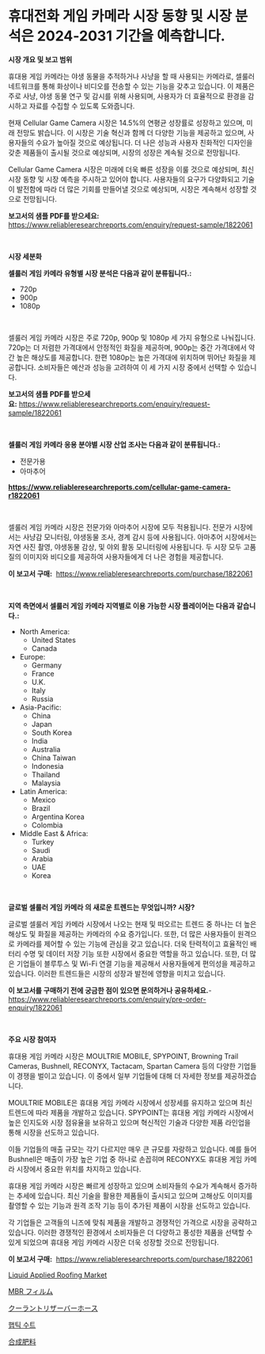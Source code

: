 <p><h1>휴대전화 게임 카메라 시장 동향 및 시장 분석은 2024-2031 기간을 예측합니다.</h1></p><p><strong>시장 개요 및 보고 범위</strong></p>
<p><p>휴대용 게임 카메라는 야생 동물을 추적하거나 사냥을 할 때 사용되는 카메라로, 셀룰러 네트워크를 통해 화상이나 비디오를 전송할 수 있는 기능을 갖추고 있습니다. 이 제품은 주로 사냥, 야생 동물 연구 및 감시를 위해 사용되며, 사용자가 더 효율적으로 환경을 감시하고 자료를 수집할 수 있도록 도와줍니다.</p><p>현재 Cellular Game Camera 시장은 14.5%의 연평균 성장률로 성장하고 있으며, 미래 전망도 밝습니다. 이 시장은 기술 혁신과 함께 더 다양한 기능을 제공하고 있으며, 사용자들의 수요가 높아질 것으로 예상됩니다. 더 나은 성능과 사용자 친화적인 디자인을 갖춘 제품들이 출시될 것으로 예상되며, 시장의 성장은 계속될 것으로 전망됩니다.</p><p>Cellular Game Camera 시장은 미래에 더욱 빠른 성장을 이룰 것으로 예상되며, 최신 시장 동향 및 시장 예측을 주시하고 있어야 합니다. 사용자들의 요구가 다양화되고 기술이 발전함에 따라 더 많은 기회를 만들어낼 것으로 예상되며, 시장은 계속해서 성장할 것으로 전망됩니다.</p></p>
<p><strong>보고서의 샘플 PDF를 받으세요:</strong> <a href="https://www.reliableresearchreports.com/enquiry/request-sample/1822061">https://www.reliableresearchreports.com/enquiry/request-sample/1822061</a></p>
<p>&nbsp;</p>
<p><strong>시장 세분화</strong></p>
<p><strong>셀룰러 게임 카메라 유형별 시장 분석은 다음과 같이 분류됩니다.:</strong></p>
<p><ul><li>720p</li><li>900p</li><li>1080p</li></ul></p>
<p>&nbsp;</p>
<p><p>셀룰러 게임 카메라 시장은 주로 720p, 900p 및 1080p 세 가지 유형으로 나눠집니다. 720p는 더 저렴한 가격대에서 안정적인 화질을 제공하며, 900p는 중간 가격대에서 약간 높은 해상도를 제공합니다. 한편 1080p는 높은 가격대에 위치하며 뛰어난 화질을 제공합니다. 소비자들은 예산과 성능을 고려하여 이 세 가지 시장 중에서 선택할 수 있습니다.</p></p>
<p><strong>보고서의 샘플 PDF를 받으세요:</strong>&nbsp;<a href="https://www.reliableresearchreports.com/enquiry/request-sample/1822061">https://www.reliableresearchreports.com/enquiry/request-sample/1822061</a></p>
<p>&nbsp;</p>
<p><strong> 셀룰러 게임 카메라 응용 분야별 시장 산업 조사는 다음과 같이 분류됩니다.:</strong></p>
<p><ul><li>전문가용</li><li>아마추어</li></ul></p>
<p><strong><a href="https://www.reliableresearchreports.com/cellular-game-camera-r1822061">https://www.reliableresearchreports.com/cellular-game-camera-r1822061</a></strong></p>
<p>&nbsp;</p>
<p><p>셀룰러 게임 카메라 시장은 전문가와 아마추어 시장에 모두 적용됩니다. 전문가 시장에서는 사냥감 모니터링, 야생동물 조사, 경계 감시 등에 사용됩니다. 아마추어 시장에서는 자연 사진 촬영, 야생동물 감상, 및 야외 활동 모니터링에 사용됩니다. 두 시장 모두 고품질의 이미지와 비디오를 제공하여 사용자들에게 더 나은 경험을 제공합니다.</p></p>
<p><strong>이 보고서 구매:</strong>&nbsp; <a href="https://www.reliableresearchreports.com/purchase/1822061">https://www.reliableresearchreports.com/purchase/1822061</a></p>
<p>&nbsp;</p>
<p><strong>지역 측면에서 셀룰러 게임 카메라 지역별로 이용 가능한 시장 플레이어는 다음과 같습니다.:</strong></p>
<p><ul>
    <li>
        North America:
        <ul>
            <li>United States</li>
            <li>Canada</li>
        </ul>
    </li>
    <li>
        Europe:
        <ul>
            <li>Germany</li>
            <li>France</li>
            <li>U.K.</li>
            <li>Italy</li>
            <li>Russia</li>
        </ul>
    </li>
    <li>
        Asia-Pacific:
        <ul>
            <li>China</li>
            <li>Japan</li>
            <li>South Korea</li>
            <li>India</li>
            <li>Australia</li>
            <li>China Taiwan</li>
            <li>Indonesia</li>
            <li>Thailand</li>
            <li>Malaysia</li>
        </ul>
    </li>
    <li>
        Latin America:
        <ul>
            <li>Mexico</li>
            <li>Brazil</li>
            <li>Argentina Korea</li>
            <li>Colombia</li>
        </ul>
    </li>
    <li>
        Middle East & Africa:
        <ul>
            <li>Turkey</li>
            <li>Saudi</li>
            <li>Arabia</li>
            <li>UAE</li>
            <li>Korea</li>
        </ul>
    </li>
    </ul></p>
<p>&nbsp;</p>
<p><strong>글로벌 셀룰러 게임 카메라 의 새로운 트렌드는 무엇입니까? 시장?</strong></p>
<p><p>글로벌 셀룰러 게임 카메라 시장에서 나오는 현재 및 떠오르는 트렌드 중 하나는 더 높은 해상도 및 화질을 제공하는 카메라의 수요 증가입니다. 또한, 더 많은 사용자들이 원격으로 카메라를 제어할 수 있는 기능에 관심을 갖고 있습니다. 더욱 탄력적이고 효율적인 배터리 수명 및 데이터 저장 기능 또한 시장에서 중요한 역할을 하고 있습니다. 또한, 더 많은 기업들이 블루투스 및 Wi-Fi 연결 기능을 제공해서 사용자들에게 편의성을 제공하고 있습니다. 이러한 트렌드들은 시장의 성장과 발전에 영향을 미치고 있습니다.</p></p>
<p><strong>이 보고서를 구매하기 전에 궁금한 점이 있으면 문의하거나 공유하세요.</strong>- <a href="https://www.reliableresearchreports.com/enquiry/pre-order-enquiry/1822061">https://www.reliableresearchreports.com/enquiry/pre-order-enquiry/1822061</a></p>
<p>&nbsp;</p>
<p><strong>주요 시장 참여자</strong></p>
<p><p>휴대용 게임 카메라 시장은 MOULTRIE MOBILE, SPYPOINT, Browning Trail Cameras, Bushnell, RECONYX, Tactacam, Spartan Camera 등의 다양한 기업들이 경쟁을 벌이고 있습니다. 이 중에서 일부 기업들에 대해 더 자세한 정보를 제공하겠습니다.</p><p>MOULTRIE MOBILE은 휴대용 게임 카메라 시장에서 성장세를 유지하고 있으며 최신 트렌드에 따라 제품을 개발하고 있습니다. SPYPOINT는 휴대용 게임 카메라 시장에서 높은 인지도와 시장 점유율을 보유하고 있으며 혁신적인 기술과 다양한 제품 라인업을 통해 시장을 선도하고 있습니다.</p><p>이들 기업들의 매출 규모는 각기 다르지만 매우 큰 규모를 자랑하고 있습니다. 예를 들어 Bushnell은 매출이 가장 높은 기업 중 하나로 손꼽히며 RECONYX도 휴대용 게임 카메라 시장에서 중요한 위치를 차지하고 있습니다.</p><p>휴대용 게임 카메라 시장은 빠르게 성장하고 있으며 소비자들의 수요가 계속해서 증가하는 추세에 있습니다. 최신 기술을 활용한 제품들이 출시되고 있으며 고해상도 이미지를 촬영할 수 있는 기능과 원격 조작 기능 등이 추가된 제품이 시장을 선도하고 있습니다.</p><p>각 기업들은 고객들의 니즈에 맞춰 제품을 개발하고 경쟁적인 가격으로 시장을 공략하고 있습니다. 이러한 경쟁적인 환경에서 소비자들은 더 다양하고 풍성한 제품을 선택할 수 있게 되었으며 휴대용 게임 카메라 시장은 더욱 성장할 것으로 전망됩니다.</p></p>
<p><strong>이 보고서 구매:</strong>&nbsp;&nbsp;<a href="https://www.reliableresearchreports.com/purchase/1822061">https://www.reliableresearchreports.com/purchase/1822061</a></p>
<p><p><a href="https://issuu.com/reportprime-2/docs/liquid-applied-roofing-market-size-2030.pptx">Liquid Applied Roofing Market</a></p><p><a href="https://medium.com/@byroalenzuela76845/mbr%E6%98%A0%E7%94%BB%E5%B8%82%E5%A0%B4-%E5%B8%82%E5%A0%B4cagr-%E5%B8%82%E5%A0%B4%E3%83%88%E3%83%AC%E3%83%B3%E3%83%89-%E6%88%90%E9%95%B7%E6%88%A6%E7%95%A5%E3%81%AB%E9%96%A2%E3%81%99%E3%82%8B%E6%B4%9E%E5%AF%9F-b3708af73be3">MBR フィルム</a></p><p><a href="https://github.com/cnnriuez22368/Market-Research-Report-List-1/blob/main/900648332929.md">クーラントリザーバーホース</a></p><p><a href="https://github.com/vs10l4sfg5c/Market-Research-Report-List-1/blob/main/152749730155.md">햅틱 수트</a></p><p><a href="https://medium.com/@oliveyew35/%E5%90%88%E6%88%90%E8%82%A5%E6%96%99%E5%B8%82%E5%A0%B4%E3%81%AE%E8%A6%8B%E9%80%9A%E3%81%97-%E5%B8%82%E5%A0%B4%E3%81%AE%E5%8B%95%E5%90%91-%E6%88%90%E9%95%B7-2024%E5%B9%B4%E3%81%8B%E3%82%892031%E5%B9%B4%E3%81%BE%E3%81%A7%E3%81%AE%E4%BA%88%E6%B8%AC-793814e90022">合成肥料</a></p></p>
